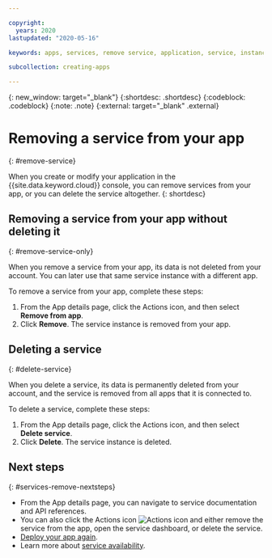 ```yaml
---

copyright:
  years: 2020
lastupdated: "2020-05-16"

keywords: apps, services, remove service, application, service, instance, ibmcloud dev edit, disconnect service, service instance, credentials

subcollection: creating-apps

---
```


{: new_window: target="_blank"}
{:shortdesc: .shortdesc}
{:codeblock: .codeblock}
{:note: .note}
{:external: target="_blank" .external}

# Removing a service from your app
{: #remove-service}

When you create or modify your application in the {{site.data.keyword.cloud}} console, you can remove services from your app, or you can delete the service altogether.
{: shortdesc}

## Removing a service from your app without deleting it
{: #remove-service-only}

When you remove a service from your app, its data is not deleted from your account. You can later use that same service instance with a different app.

To remove a service from your app, complete these steps:

1. From the App details page, click the Actions icon, and then select **Remove from app**.
2. Click **Remove**. The service instance is removed from your app.

## Deleting a service
{: #delete-service}

When you delete a service, its data is permanently deleted from your account, and the service is removed from all apps that it is connected to.

To delete a service, complete these steps:

1. From the App details page, click the Actions icon, and then select **Delete service**.
2. Click **Delete**. The service instance is deleted.

## Next steps
{: #services-remove-nextsteps}

* From the App details page, you can navigate to service documentation and API references.
* You can also click the Actions icon ![Actions icon](../../icons/actions-icon-vertical.svg) and either remove the service from the app, open the service dashboard, or delete the service.
* [Deploy your app again](/docs/apps?topic=creating-apps-deploying-apps#deploying-your-app-manually).
* Learn more about [service availability](/docs/resources?topic=resources-services_region).
